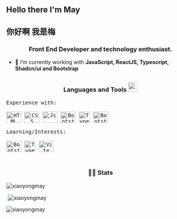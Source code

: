 ## Hello there I'm May
## 你好啊 我是梅

<h3 align="center">Front End Developer and technology enthusiast.</h3>  


  
- 🌱 I’m currently working with **JavaScript, ReactJS, Typescript, Shadcn/ui and Bootstrap**  


##
  <h3 align="center">Languages and Tools  <img src = "https://media2.giphy.com/media/QssGEmpkyEOhBCb7e1/giphy.gif?cid=ecf05e47a0n3gi1bfqntqmob8g9aid1oyj2wr3ds3mg700bl&rid=giphy.gif" width = 25px></h3>   
 <div style="display: inline_block;">
 <kbd align="center">
      <kbd>Experience with:</kbd>
      <br />
      <br />
      <img align="center" title="HTML5" alt="HTML" height="30" width="40" src="https://www.vectorlogo.zone/logos/w3_html5/w3_html5-icon.svg">
      <img align="center"  title="CSS3" alt="CSS" height="30" width="40" src="https://www.vectorlogo.zone/logos/w3_css/w3_css-icon.svg">
      <img align="center"  title="Javascript" alt="Js" height="30" width="40" src="https://upload.vectorlogo.zone/logos/javascript/images/239ec8a4-163e-4792-83b6-3f6d96911757.svg">
      <img align="center" title="React" alt="Bootstrap" height="30" width="40" src="https://www.vectorlogo.zone/logos/reactjs/reactjs-icon.svg">
   <img align="center" title="TypeScript" alt="TypeScript" height="30" width="30" src="https://www.vectorlogo.zone/logos/typescriptlang/typescriptlang-icon.svg"> 
      <img align="center" title="Bootstrap" alt="Bootstrap" height="30" width="40" src="https://www.vectorlogo.zone/logos/getbootstrap/getbootstrap-icon.svg">
   <br />
<br /> 
</kbd>
<kbd align="center">
<kbd>Learning/Interests:</kbd>
 <br />
 <br />
      <img align="center" title="React" alt="Bootstrap" height="30" width="40" src="https://www.vectorlogo.zone/logos/reactjs/reactjs-icon.svg">
      <img align="center" title="TypeScript" alt="TypeScript" height="30" width="30" src="https://www.vectorlogo.zone/logos/typescriptlang/typescriptlang-icon.svg"> 
      <img align="center" title="Vite" alt="Vite" height="30" width="40" src="https://www.vectorlogo.zone/logos/vitejsdev/vitejsdev-icon.svg">
 <br />
 <br />
</kbd> 
  </div>
 
 ##
 

   

<h3 align="center"> 👨‍💻 Stats </h3>  


<p><img align="center" src="https://github-readme-stats.vercel.app/api/top-langs?username=xiaoyongmay&show_icons=true&theme=dark&text_color=ffffff&locale=en&layout=compact" alt="xiaoyongmay" /></p>

<p>&nbsp;<img align="center" src="https://github-readme-stats.vercel.app/api?username=xiaoyongmay&show_icons=true&theme=dark&text_color=16df81&locale=en" alt="xiaoyongmay" /></p>

<p><img align="center" src="https://github-readme-streak-stats.herokuapp.com/?user=xiaoyongmay&theme=dark" alt="xiaoyongmay" /></p> 
